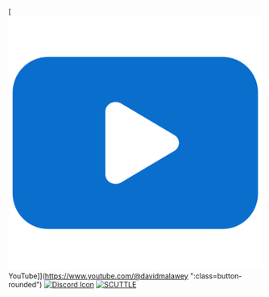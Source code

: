 [![YouTube](images/icon-youtube.svg) YouTube]](https://www.youtube.com/@davidmalawey ":class=button-rounded")
[![Discord Icon](https://icongr.am/simple/discord.svg?size=48&color=0A6ECC)](https://discord.gg/Ga3A3csy)
[![SCUTTLE](/_sidebar.mdimages/scuttle-navbaricon.png)](https://www.scuttlerobot.org/)